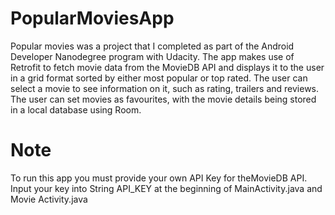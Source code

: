 # PopularMoviesApp
Popular movies was a project that I completed as part of the Android Developer Nanodegree program with Udacity. 
The app makes use of Retrofit to fetch movie data from the MovieDB API and displays it to the user in a grid format sorted by either most popular or top rated. 
The user can select a movie to see information on it, such as rating, trailers and reviews.
The user can set movies as favourites, with the movie details being stored in a local database using Room.

# Note
To run this app you must provide your own API Key for theMovieDB API.
Input your key into String API_KEY at the beginning of MainActivity.java and Movie Activity.java
